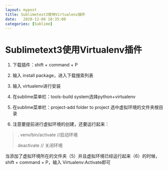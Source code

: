 ```yaml
---
layout: mypost
title: Sublimetext3使用Virtualenv插件
date:   2020-12-08 18:35:00
categories: [Sublime]
---
```


# Sublimetext3使用Virtualenv插件

1. 下载插件：shift  + command + P

2. 输入 install package，进入下载搜索列表

3. 输入 virtualenv进行安装

4. 在sublime菜单栏：tools-build system选择python+virtualenv

5. 在sublime菜单栏：project-add folder to project 选中虚拟环境的文件夹根目录

6. 注意要提前进行虚拟环境的创建，还要运行起来：

> . venv/bin/activate //启动环境
>
> deactivate // 关闭环境

当添加了虚拟环境所在的文件夹（5）并且虚拟环境已经运行起来（6）的时候，shift + command + P，输入 Virtualenv:Activate即可